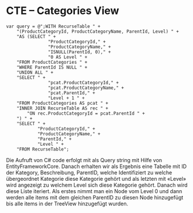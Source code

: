 # CTE – Categories View
```
var query = @";WITH RecurseTable " +
    "(ProductCategoryId, ProductCategoryName, ParentId, Level) " +
    "AS (SELECT " +
                "ProductCategoryId," +
                "ProductCategoryName," +
                "ISNULL(ParentId, 0)," +
                "0 AS Level " +
    "FROM ProductCategories " +
    "WHERE ParentId IS NULL " +
    "UNION ALL " +
    "SELECT " +
                "pcat.ProductCategoryId," +
                "pcat.ProductCategoryName," +
                "pcat.ParentId," +
                "Level + 1 " +
    "FROM ProductCategories AS pcat " +
    "INNER JOIN RecurseTable AS rec " +
        "ON rec.ProductCategoryId = pcat.ParentId " +
    ") " +
    "SELECT " +
            "ProductCategoryId," +
            "ProductCategoryName," +
            "ParentId," +
            "Level " +
    "FROM RecurseTable";
 ```
Die Aufruft von C# code erfolgt mit als Query string mit Hilfe von EntityFrameworkCore.
Danach erhalten wir als Ergebnis eine Tabelle mit ID der Kategory, Beschreibung, ParentID, welche Identifiziert zu welche übergeordnet Kategorie diese Kategorie gehört und als letzten mit «Level» wird angezeigt zu welchem Level sich diese Kategorie gehört.
Danach wird diese Liste iteriert. Als erstes nimmt man ein Node vom Level 0 und dann werden alle items mit dem gleichen ParentID zu diesen Node hinzugefügt bis alle items in der TreeView hinzugefügt wurden.

